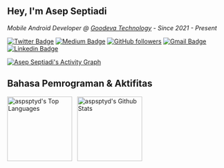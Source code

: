 ## Hey, I'm Asep Septiadi

_Mobile Android Developer @ <a href="https://goodeva.co.id/">Goodeva Technology</a> - Since 2021 - Present_

[![Twitter Badge](https://img.shields.io/badge/-@aspsptyd-1ca0f1?style=flat-square&labelColor=1ca0f1&logo=twitter&logoColor=white&link=https://twitter.com/aspsptyd)](https://twitter.com/aspsptyd) [![Medium Badge](https://img.shields.io/badge/-@septiyadi-171616?style=flat-square&labelColor=171616&logo=Medium&link=https://medium.com/@septiyadi/)](https://medium.com/@septiyadi/) [![GitHub followers](https://img.shields.io/github/followers/aspsptyd?label=Follow&style=social)](https://github.com/aspsptyd/?tab=follow) [![Gmail Badge](https://img.shields.io/badge/-devadiroot@gmail.com-c14438?style=flat-square&logo=Gmail&logoColor=white&link=mailto:devadiroot@gmail.com)](mailto:devadiroot@gmail.com) [![Linkedin Badge](https://img.shields.io/badge/-aspsptyd-blue?style=flat-square&logo=Linkedin&logoColor=white&link=https://www.linkedin.com/in/aspsptyd/)](https://www.linkedin.com/in/aspsptyd/)

<a href="https://github.com/ashutosh00710/github-readme-activity-graph"><img alt="Asep Septiadi's Activity Graph" src="https://github-readme-activity-graph.cyclic.app/graph/?username=aspsptyd&theme=tokyo-night&hide_border=true&hide_title=false&custom_title=Aktifitas%20GitHub" /></a>

## Bahasa Pemrograman & Aktifitas

<a href="https://github.com/anuraghazra/github-readme-stats"><img alt="aspsptyd's Top Languages" src="https://github-readme-stats.vercel.app/api/top-langs/?username=aspsptyd&hide_title=true&langs_count=8&layout=compact&theme=react&hide_border=true&bg_color=1F222E&title_color=F85D7F&icon_color=F8D866&hide=Jupyter%20Notebook" height="150px"/></a> &nbsp; <a href="https://github.com/anuraghazra/github-readme-stats"><img alt="aspsptyd's Github Stats" src="https://denvercoder1-github-readme-stats.vercel.app/api/?username=aspsptyd&hide_title=true&show_icons=true&include_all_commits=true&count_private=true&theme=react&hide_border=true&bg_color=1F222E&title_color=F85D7F&icon_color=F8D866" height="150px"/></a>

